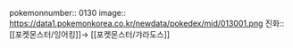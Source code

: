 pokemonnumber:: 0130
image:: https://data1.pokemonkorea.co.kr/newdata/pokedex/mid/013001.png
진화:: [[포켓몬스터/잉어킹]]→ [[포켓몬스터/갸라도스]]
